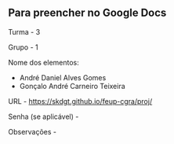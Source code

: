 ## Para preencher no Google Docs

Turma - 3

Grupo - 1

Nome dos elementos:
- André Daniel Alves Gomes
- Gonçalo André Carneiro Teixeira

URL - https://skdgt.github.io/feup-cgra/proj/

Senha (se aplicável) - 

Observações - 


